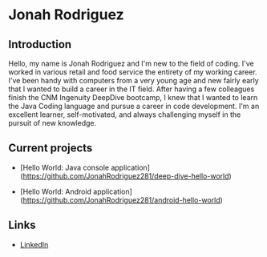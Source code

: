 # Jonah Rodriguez

## Introduction
Hello, my name is Jonah Rodriguez and I'm new to the field of coding. I've worked in various retail and food service the entirety of my working career. I've been handy with computers from a very young age and new fairly early that I wanted to build a career in the IT field. After having a few colleagues finish the CNM Ingenuity DeepDive bootcamp, I knew that I wanted to learn the Java Coding language and pursue a career in code development. I'm an excellent learner, self-motivated, and always challenging myself in the pursuit of new knowledge.

## Current projects

* [Hello World: Java console application] (https://github.com/JonahRodriguez281/deep-dive-hello-world)

* [Hello World: Android application] (https://github.com/JonahRodriguez281/android-hello-world)

## Links

* [LinkedIn](https://www.linkedin.com/in/jonah-rodriguez-106b231b5/)